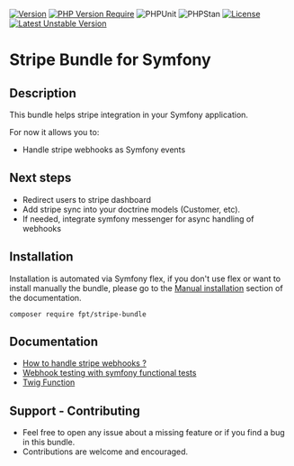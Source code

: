 [![Version](http://poser.pugx.org/fpt/stripe-bundle/version)](https://packagist.org/packages/fpt/stripe-bundle)
[![PHP Version Require](http://poser.pugx.org/fpt/stripe-bundle/require/php)](https://packagist.org/packages/fpt/stripe-bundle)
![PHPUnit](https://github.com/FabienPapet/stripe-bundle/actions/workflows/php.yml/badge.svg)
![PHPStan](https://img.shields.io/badge/PHPStan-level%209-brightgreen.svg?style=flat)
[![License](http://poser.pugx.org/fpt/stripe-bundle/license)](https://packagist.org/packages/fpt/stripe-bundle)
[![Latest Unstable Version](http://poser.pugx.org/fpt/stripe-bundle/v/unstable)](https://packagist.org/packages/fpt/stripe-bundle)

# Stripe Bundle for Symfony

## Description

This bundle helps stripe integration in your Symfony application.

For now it allows you to:

- Handle stripe webhooks as Symfony events

## Next steps

- Redirect users to stripe dashboard
- Add stripe sync into your doctrine models (Customer, etc).
- If needed, integrate symfony messenger for async handling of webhooks

## Installation

Installation is automated via Symfony flex, if you don't use flex or want to install manually the bundle, please go to the [Manual installation](./docs/manual_installation.md) section of the documentation.

`composer require fpt/stripe-bundle`

## Documentation

- [How to handle stripe webhooks ?](docs/webhooks_as_symfony_events.md)
- [Webhook testing with symfony functional tests](docs/testing_webhooks.md)
- [Twig Function](docs/twig_functions_and_filters.md)

## Support - Contributing

- Feel free to open any issue about a missing feature or if you find a bug in this bundle. 
- Contributions are welcome and encouraged.
